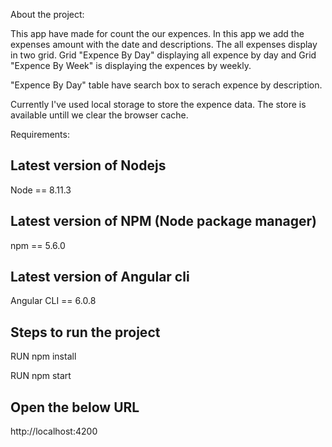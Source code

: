  
About the project:


This app have made for count the our expences. In this app we add the expenses amount with the date and descriptions. The all expenses display in two grid. Grid "Expence By Day" displaying all expence by day and Grid "Expence By Week" is displaying the expences by weekly.

"Expence By Day" table have search box to serach expence by description.

Currently I've used local storage to store the expence data. The store is available untill we clear the browser cache.


Requirements:

## Latest version of Nodejs 
Node == 8.11.3

## Latest version of NPM (Node package manager)
npm == 5.6.0

## Latest version of Angular cli
Angular CLI == 6.0.8


## Steps to run the project

RUN npm install

RUN npm start


## Open the below URL
http://localhost:4200




 